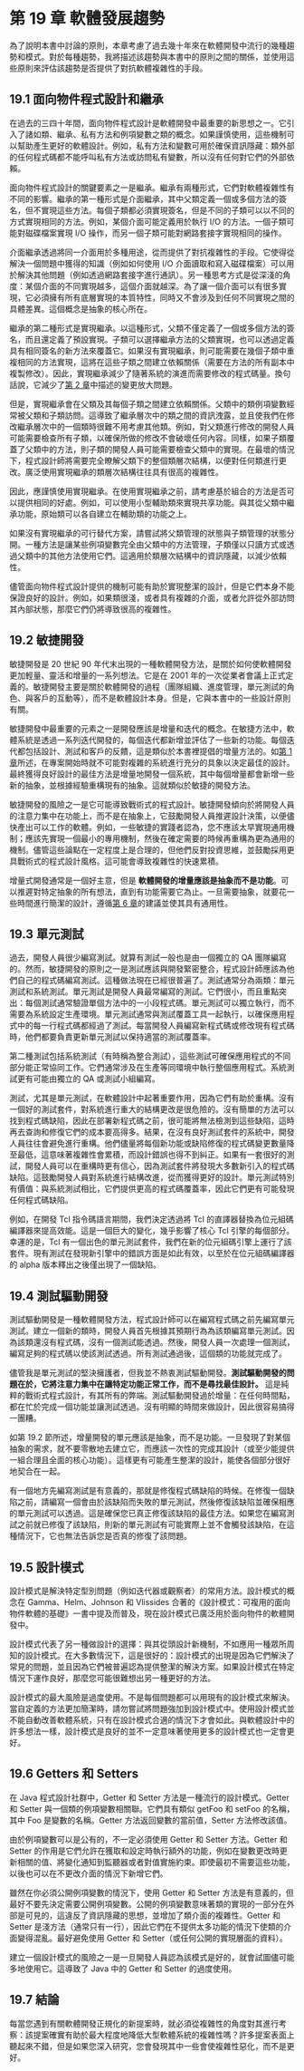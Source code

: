 # 第 19 章 軟體發展趨勢

為了說明本書中討論的原則，本章考慮了過去幾十年來在軟體開發中流行的幾種趨勢和模式。對於每種趨勢，我將描述該趨勢與本書中的原則之間的關係，並使用這些原則來評估該趨勢是否提供了對抗軟體複雜性的手段。

## 19.1 面向物件程式設計和繼承

在過去的三四十年間，面向物件程式設計是軟體開發中最重要的新思想之一。它引入了諸如類、繼承、私有方法和例項變數之類的概念。如果謹慎使用，這些機制可以幫助產生更好的軟體設計。例如，私有方法和變數可用於確保資訊隱藏：類外部的任何程式碼都不能呼叫私有方法或訪問私有變數，所以沒有任何對它們的外部依賴。

面向物件程式設計的關鍵要素之一是繼承。繼承有兩種形式，它們對軟體複雜性有不同的影響。繼承的第一種形式是介面繼承，其中父類定義一個或多個方法的簽名，但不實現這些方法。每個子類都必須實現簽名，但是不同的子類可以以不同的方式實現相同的方法。例如，某個介面可能定義用於執行 I/O 的方法。一個子類可能對磁碟檔案實現 I/O 操作，而另一個子類可能對網路套接字實現相同的操作。

介面繼承透過將同一介面用於多種用途，從而提供了對抗複雜性的手段。它使得從解決一個問題中獲得的知識（例如如何使用 I/O 介面讀取和寫入磁碟檔案）可以用於解決其他問題（例如透過網路套接字進行通訊）。另一種思考方式是從深淺的角度：某個介面的不同實現越多，這個介面就越深。為了讓一個介面可以有很多實現，它必須擁有所有底層實現的本質特性，同時又不會涉及到任何不同實現之間的具體差異。這個概念是抽象的核心所在。

繼承的第二種形式是實現繼承。以這種形式，父類不僅定義了一個或多個方法的簽名，而且還定義了預設實現。子類可以選擇繼承方法的父類實現，也可以透過定義具有相同簽名的新方法來覆蓋它。如果沒有實現繼承，則可能需要在幾個子類中重複相同的方法實現，這將在這些子類之間建立依賴關係（需要在方法的所有副本中複製修改）。因此，實現繼承減少了隨著系統的演進而需要修改的程式碼量。換句話說，它減少了[第 2 章](ch02.md)中描述的變更放大問題。

但是，實現繼承會在父類及其每個子類之間建立依賴關係。父類中的類例項變數經常被父類和子類訪問。這導致了繼承層次中的類之間的資訊洩露，並且使我們在修改繼承層次中的一個類時很難不用考慮其他類。例如，對父類進行修改的開發人員可能需要檢查所有子類，以確保所做的修改不會破壞任何內容。同樣，如果子類覆蓋了父類中的方法，則子類的開發人員可能需要檢查父類中的實現。在最壞的情況下，程式設計師將需要完全瞭解父類下的整個類層次結構，以便對任何類進行更改。廣泛使用實現繼承的類層次結構往往具有很高的複雜性。

因此，應謹慎使用實現繼承。在使用實現繼承之前，請考慮基於組合的方法是否可以提供相同的好處。例如，可以使用小型輔助類來實現共享功能。與其從父類中繼承功能，原始類可以各自建立在輔助類的功能之上。

如果沒有實現繼承的可行替代方案，請嘗試將父類管理的狀態與子類管理的狀態分開。一種方法是讓某些例項變數完全由父類中的方法管理，子類僅以只讀方式或透過父類中的其他方法使用它們。這適用於類層次結構中的資訊隱藏，以減少依賴性。

儘管面向物件程式設計提供的機制可能有助於實現整潔的設計，但是它們本身不能保證良好的設計。例如，如果類很淺，或者具有複雜的介面，或者允許從外部訪問其內部狀態，那麼它們仍將導致很高的複雜性。

## 19.2 敏捷開發

敏捷開發是 20 世紀 90 年代末出現的一種軟體開發方法，是關於如何使軟體開發更加輕量、靈活和增量的一系列想法。它是在 2001 年的一次從業者會議上正式定義的。敏捷開發主要是關於軟體開發的過程（團隊組織、進度管理，單元測試的角色、與客戶的互動等），而不是軟體設計本身。但是，它與本書中的一些設計原則有關。

敏捷開發中最重要的元素之一是開發應該是增量和迭代的概念。在敏捷方法中，軟體系統是透過一系列迭代開發的，每個迭代都新增並評估了一些新的功能。每個迭代都包括設計、測試和客戶的反饋，這是類似於本書裡提倡的增量方法的。如[第 1 章](ch01.md)所述，在專案開始時就不可能對複雜的系統進行充分的具象以決定最佳的設計。最終獲得良好設計的最佳方法是增量地開發一個系統，其中每個增量都會新增一些新的抽象，並根據經驗重構現有的抽象。這就類似於敏捷的開發方法。

敏捷開發的風險之一是它可能導致戰術式的程式設計。敏捷開發傾向於將開發人員的注意力集中在功能上，而不是在抽象上，它鼓勵開發人員推遲設計決策，以便儘快產出可以工作的軟體。例如，一些敏捷的實踐者認為，您不應該太早實現通用機制；應該先實現一個最小的專用機制，然後在確定需要的時候再重構為更為通用的機制。儘管這些論點在一定程度上是合理的，但他們反對投資思維，並鼓勵採用更具戰術式的程式設計風格。這可能會導致複雜性的快速累積。

增量式開發通常是一個好主意，但是 **軟體開發的增量應該是抽象而不是功能**。可以推遲對特定抽象的所有想法，直到有功能需要它為止。一旦需要抽象，就要花一些時間進行簡潔的設計，遵循[第 6 章](ch06.md)的建議並使其具有通用性。

## 19.3 單元測試

過去，開發人員很少編寫測試。就算有測試一般也是由一個獨立的 QA 團隊編寫的。然而，敏捷開發的原則之一是測試應該與開發緊密整合，程式設計師應該為他們自己的程式碼編寫測試。這種做法現在已經很普遍了。測試通常分為兩類：單元測試和系統測試。單元測試是開發人員最常編寫的測試。它們很小，而且重點突出：每個測試通常驗證單個方法中的一小段程式碼。單元測試可以獨立執行，而不需要為系統設定生產環境。單元測試通常與測試覆蓋工具一起執行，以確保應用程式中的每一行程式碼都經過了測試。每當開發人員編寫新程式碼或修改現有程式碼時，他們都要負責更新單元測試以保持適當的測試覆蓋率。

第二種測試包括系統測試（有時稱為整合測試），這些測試可確保應用程式的不同部分能正常協同工作。它們通常涉及在生產等同環境中執行整個應用程式。系統測試更有可能由獨立的 QA 或測試小組編寫。

測試，尤其是單元測試，在軟體設計中起著重要作用，因為它們有助於重構。沒有一個好的測試套件，對系統進行重大的結構更改是很危險的。沒有簡單的方法可以找到程式碼缺陷，因此在部署新程式碼之前，很可能將無法檢測到這些缺陷，這時再去查詢和修復它們的成本要高得多。結果，在沒有良好測試套件的系統中，開發人員往往會避免進行重構。他們儘量將每個新功能或缺陷修復的程式碼變更數量降至最低，這意味著複雜性會累積，而設計錯誤也得不到糾正。如果有一套很好的測試，開發人員可以在重構時更有信心，因為測試套件將發現大多數新引入的程式碼缺陷。這鼓勵開發人員對系統進行結構改進，從而獲得更好的設計。單元測試特別有價值：與系統測試相比，它們提供更高的程式碼覆蓋率，因此它們更有可能發現任何程式碼缺陷。

例如，在開發 Tcl 指令碼語言期間，我們決定透過將 Tcl 的直譯器替換為位元組碼編譯器來提高效能。這是一個巨大的變化，幾乎影響了核心 Tcl 引擎的每個部分。幸運的是，Tcl 有一個出色的單元測試套件，我們在新的位元組碼引擎上運行了該套件。現有測試在發現新引擎中的錯誤方面是如此有效，以至於在位元組碼編譯器的 alpha 版本釋出之後僅出現了一個缺陷。

## 19.4 測試驅動開發

測試驅動開發是一種軟體開發方法，程式設計師可以在編寫程式碼之前先編寫單元測試。建立一個新的類時，開發人員首先根據其預期行為為該類編寫單元測試。因為該類還沒有程式碼，沒有一個測試能透過。然後，開發人員一次處理一個測試，編寫足夠的程式碼以使該測試透過。所有測試通過後，這個類的功能就完成了。

儘管我是單元測試的堅決擁護者，但我並不熱衷測試驅動開發。**測試驅動開發的問題在於，它將注意力集中在讓特定功能正常工作，而不是尋找最佳設計。** 這是純粹的戰術式程式設計，有其所有的弊端。測試驅動開發過於增量：在任何時間點，都在忙於完成一個功能並讓測試透過。沒有明顯的時間來做設計，因此很容易搞得一團糟。

如第 19.2 節所述，增量開發的單元應該是抽象，而不是功能。一旦發現了對某個抽象的需求，就不要零散地去建立它，而應該一次性的完成其設計（或至少能提供一組合理且全面的核心功能）。這樣更有可能產生整潔的設計，能使各個部分很好地契合在一起。

有一個地方先編寫測試是有意義的，那就是修復程式碼缺陷的時候。在修復一個缺陷之前，請編寫一個會由於該缺陷而失敗的單元測試，然後修復該缺陷並確保相應的單元測試可以透過。這是確保您已真正修復該缺陷的最佳方法。如果您在編寫測試之前就已修復了該缺陷，則新的單元測試有可能實際上並不會觸發該缺陷，在這種情況下，它也無法告訴您是否真的修復了該問題。

## 19.5 設計模式

設計模式是解決特定型別問題（例如迭代器或觀察者）的常用方法。設計模式的概念在 Gamma、Helm、Johnson 和 Vlissides 合著的《設計模式：可複用的面向物件軟體的基礎》一書中提及而普及，現在設計模式已廣泛用於面向物件的軟體開發中。

設計模式代表了另一種做設計的選擇：與其從頭設計新機制，不如應用一種眾所周知的設計模式。在大多數情況下，這是很好的：設計模式的出現是因為它們解決了常見的問題，並且因為它們被普遍認為提供整潔的解決方案。如果設計模式在特定情況下運作良好，那麼您可能很難想出另一種更好的方法。

設計模式的最大風險是過度使用。不是每個問題都可以用現有的設計模式來解決。當自定義的方法更加簡潔時，請勿嘗試將問題強加到設計模式中。使用設計模式並不能自動改善軟體系統，只有在設計模式合適的情況下才會如此。與軟體設計中的許多想法一樣，設計模式是良好的並不一定意味著使用更多的設計模式也一定會更好。

## 19.6 Getters 和 Setters

在 Java 程式設計社群中，Getter 和 Setter 方法是一種流行的設計模式。Getter 和 Setter 與一個類的例項變數相關聯。它們具有類似 getFoo 和 setFoo 的名稱，其中 Foo 是變數的名稱。Getter 方法返回變數的當前值，Setter 方法修改該值。

由於例項變數可以是公有的，不一定必須使用 Getter 和 Setter 方法。Getter 和 Setter 的作用是它們允許在獲取和設定時執行額外的功能，例如在變數更改時更新相關的值、將變化通知到監聽器或者對值實施約束。即使最初不需要這些功能，以後也可以在不更改介面的情況下新增它們。

雖然在你必須公開例項變數的情況下，使用 Getter 和 Setter 方法是有意義的，但最好不要先決定需要公開例項變數。公開的例項變數意味著類的實現的一部分在外部是可見的，這違反了資訊隱藏的思想，並增加了類介面的複雜性。Getter 和 Setter 是淺方法（通常只有一行），因此它們在不提供太多功能的情況下使類的介面變得混亂。最好避免使用 Getter 和 Setter（或任何公開的實現層面的資料）。

建立一個設計模式的風險之一是一旦開發人員認為該模式是好的，就會試圖儘可能多地使用它。這導致了 Java 中的 Getter 和 Setter 的過度使用。

## 19.7 結論

每當您遇到有關軟體開發正規化的新提案時，就必須從複雜性的角度對其進行考察：該提案確實有助於最大程度地降低大型軟體系統的複雜性嗎？許多提案表面上聽起來不錯，但是如果您深入研究，您會發現其中一些會使複雜性惡化，而不是更好。